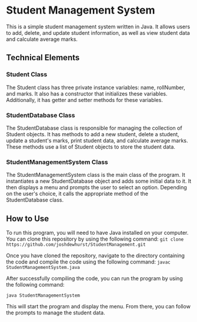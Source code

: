 # Student Management System
This is a simple student management system written in Java. It allows users to add, delete, and update student information, as well as view student data and calculate average marks.

## Technical Elements
### Student Class
The Student class has three private instance variables: name, rollNumber, and marks. It also has a constructor that initializes these variables. Additionally, it has getter and setter methods for these variables.

### StudentDatabase Class
The StudentDatabase class is responsible for managing the collection of Student objects. It has methods to add a new student, delete a student, update a student's marks, print student data, and calculate average marks. These methods use a list of Student objects to store the student data.

### StudentManagementSystem Class
The StudentManagementSystem class is the main class of the program. It instantiates a new StudentDatabase object and adds some initial data to it. It then displays a menu and prompts the user to select an option. Depending on the user's choice, it calls the appropriate method of the StudentDatabase class.

## How to Use
To run this program, you will need to have Java installed on your computer. You can clone this repository by using the following command:
`git clone https://github.com/joshdewhurst/StudentManagement.git`

Once you have cloned the repository, navigate to the directory containing the code and compile the code using the following command:
`javac StudentManagementSystem.java`

After successfully compiling the code, you can run the program by using the following command:

`java StudentManagementSystem`

This will start the program and display the menu. From there, you can follow the prompts to manage the student data.
